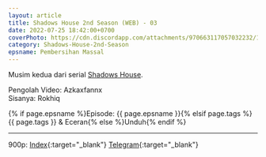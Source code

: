 ```yaml
---
layout: article
title: Shadows House 2nd Season (WEB) - 03
date: 2022-07-25 18:42:00+0700
coverPhoto: https://cdn.discordapp.com/attachments/970663117057032232/1000275818053910679/mpv-shot0098.jpg
category: Shadows-House-2nd-Season
epsname: Pembersihan Massal
---
```


Musim kedua dari serial [Shadows House](https://a-1fansub.github.io/Shadows-House-Paketan).

Pengolah Video: Azkaxfannx
<br>
Sisanya: Rokhiq

{% if page.epsname %}Episode: {{ page.epsname }}{% elsif page.tags %}{{ page.tags }} & Eceran{% else %}Unduh{% endif %}

---
900p: [Index](https://proyek.a-1ddl.workers.dev/0:/Musim%20Panas%202022/%5BWEB%5D/%5BA-1%5D%20Shadows%20House%202nd%20Season%20%5BWEB%5D%5Bx264%20900p%5D%5BAAC%5D/%5BA-1%5D%20Shadows%20House%202nd%20Season%20-%2003%20%5BWEB%5D%5Bx264%20900p%5D%5BAAC%5D%5BBDE782F4%5D.mkv){:target="_blank"} [Telegram](https://t.me/a1fansubweeklies/105){:target="_blank"}
